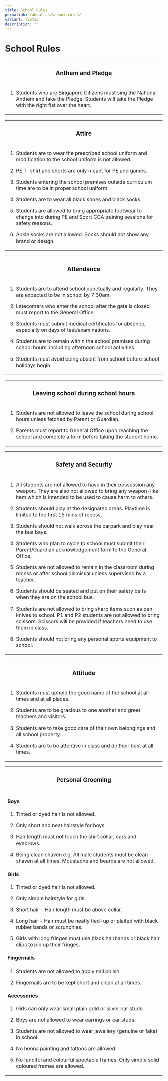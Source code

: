 ```yaml
---
title: School Rules
permalink: /about-us/school-rules/
variant: tiptap
description: ""
---
```

<h1>School Rules</h1>
<table style="minWidth: 25px">
<colgroup>
<col>
</colgroup>
<tbody>
<tr>
<th rowspan="1" colspan="1">
<h3>Anthem and Pledge</h3>
</th>
</tr>
<tr>
<td rowspan="1" colspan="1">
<ol data-tight="true" class="tight">
<li>
<p>Students who are Singapore Citizens must sing the National Anthem and
take the Pledge. Students will take the Pledge with the right fist over
the heart.</p>
</li>
</ol>
</td>
</tr>
</tbody>
</table>
<table style="minWidth: 25px">
<colgroup>
<col>
</colgroup>
<tbody>
<tr>
<th rowspan="1" colspan="1">
<h3>Attire</h3>
</th>
</tr>
<tr>
<td rowspan="1" colspan="1">
<ol data-tight="true" class="tight">
<li>
<p>Students are to wear the prescribed school uniform and modification to
the school uniform is not allowed.</p>
</li>
<li>
<p>PE T-shirt and shorts are only meant for PE and games.</p>
</li>
<li>
<p>Students entering the school premises outside curriculum time are to be
in proper school uniform.</p>
</li>
<li>
<p>Students are to wear all black shoes and black socks.</p>
</li>
<li>
<p>Students are allowed to bring appropriate footwear to change into during
PE and Sport CCA training sessions for safety reasons.</p>
</li>
<li>
<p>Ankle socks are not allowed. Socks should not show any brand or design.</p>
</li>
</ol>
</td>
</tr>
</tbody>
</table>
<table style="minWidth: 25px">
<colgroup>
<col>
</colgroup>
<tbody>
<tr>
<th rowspan="1" colspan="1">
<h3>Attendance</h3>
</th>
</tr>
<tr>
<td rowspan="1" colspan="1">
<ol data-tight="true" class="tight">
<li>
<p>Students are to attend school punctually and regularly. They are expected
to be in school by 7:30am.</p>
</li>
<li>
<p>Latecomers who enter the school after the gate is closed must report to
the General Office.</p>
</li>
<li>
<p>Students must submit medical certificates for absence, especially on days
of test/examinations.</p>
</li>
<li>
<p>Students are to remain within the school premises during school hours,
including afternoon school activities.</p>
</li>
<li>
<p>Students must avoid being absent from school before school holidays begin.</p>
</li>
</ol>
</td>
</tr>
</tbody>
</table>
<table style="minWidth: 25px">
<colgroup>
<col>
</colgroup>
<tbody>
<tr>
<th rowspan="1" colspan="1">
<h3>Leaving school during school hours</h3>
</th>
</tr>
<tr>
<td rowspan="1" colspan="1">
<ol data-tight="true" class="tight">
<li>
<p>Students are not allowed to leave the school during school hours unless
fetched by Parent or Guardian.</p>
</li>
<li>
<p>Parents must report to General Office upon reaching the school and complete
a form before taking the student home.</p>
</li>
</ol>
</td>
</tr>
</tbody>
</table>
<table style="minWidth: 25px">
<colgroup>
<col>
</colgroup>
<tbody>
<tr>
<th rowspan="1" colspan="1">
<h3>Safety and Security</h3>
</th>
</tr>
<tr>
<td rowspan="1" colspan="1">
<ol data-tight="true" class="tight">
<li>
<p>All students are not allowed to have in their possession any weapon. They
are also not allowed to bring any weapon-like item which is intended to
be used to cause harm to others.</p>
</li>
<li>
<p>Students should play at the designated areas. Playtime is limited to the
first 15 mins of recess.</p>
</li>
<li>
<p>Students should not walk across the carpark and play near the bus bays.</p>
</li>
<li>
<p>Students who plan to cycle to school must submit their Parent/Guardian
acknowledgement form to the General Office.</p>
</li>
<li>
<p>Students are not allowed to remain in the classroom during recess or after
school dismissal unless supervised by a teacher.</p>
</li>
<li>
<p>Students should be seated and put on their safety belts when they are
on the school bus.</p>
</li>
<li>
<p>Students are not allowed to bring sharp items such as pen knives to school.
P1 and P2 students are not allowed to bring scissors. Scissors will be
provided if teachers need to use them in class.</p>
</li>
<li>
<p>Students should not bring any personal sports equipment to school.</p>
</li>
</ol>
</td>
</tr>
</tbody>
</table>
<table style="minWidth: 25px">
<colgroup>
<col>
</colgroup>
<tbody>
<tr>
<th rowspan="1" colspan="1">
<h3>Attitude</h3>
</th>
</tr>
<tr>
<td rowspan="1" colspan="1">
<ol data-tight="true" class="tight">
<li>
<p>Students must uphold the good name of the school at all times and at all
places.</p>
</li>
<li>
<p>Students are to be gracious to one another and greet teachers and visitors.</p>
</li>
<li>
<p>Students are to take good care of their own belongings and all school
property.</p>
</li>
<li>
<p>Students are to be attentive in class and do their best at all times.</p>
</li>
</ol>
</td>
</tr>
</tbody>
</table>
<table style="minWidth: 25px">
<colgroup>
<col>
</colgroup>
<tbody>
<tr>
<th rowspan="1" colspan="1">
<h3>Personal Grooming</h3>
</th>
</tr>
<tr>
<td rowspan="1" colspan="1">
<h4>Boys</h4>
<ol data-tight="true" class="tight">
<li>
<p>Tinted or dyed hair is not allowed.</p>
</li>
<li>
<p>Only short and neat hairstyle for boys.</p>
</li>
<li>
<p>Hair length must not touch the shirt collar, ears and eyebrows.</p>
</li>
<li>
<p>Being clean shaven e.g. All male students must be clean-shaven at all
times. Moustache and beards are not allowed.</p>
</li>
</ol>
<h4>Girls</h4>
<ol data-tight="true" class="tight">
<li>
<p>Tinted or dyed hair is not allowed.</p>
</li>
<li>
<p>Only simple hairstyle for girls.</p>
</li>
<li>
<p>Short hair - Hair length must be above collar.</p>
</li>
<li>
<p>Long hair - Hair must be neatly tied-up or plaited with black rubber bands
or scrunchies.</p>
</li>
<li>
<p>Girls with long fringes must use black hairbands or black hair clips to
pin up their fringes.</p>
</li>
</ol>
<h4>Fingernails</h4>
<ol data-tight="true" class="tight">
<li>
<p>Students are not allowed to apply nail polish.</p>
</li>
<li>
<p>Fingernails are to be kept short and clean at all times.</p>
</li>
</ol>
<h4>Accessories</h4>
<ol data-tight="true" class="tight">
<li>
<p>Girls can only wear small plain gold or silver ear studs.</p>
</li>
<li>
<p>Boys are not allowed to wear earrings or ear studs.</p>
</li>
<li>
<p>Students are not allowed to wear jewellery (genuine or fake) in school.</p>
</li>
<li>
<p>No henna painting and tattoos are allowed.</p>
</li>
<li>
<p>No fanciful and colourful spectacle frames. Only simple solid coloured
frames are allowed.</p>
</li>
</ol>
</td>
</tr>
</tbody>
</table>
<p></p>
<p></p>
<p></p>